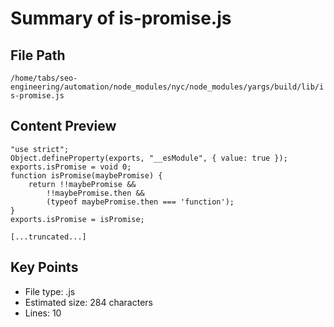 # Summary of is-promise.js
  
## File Path
`/home/tabs/seo-engineering/automation/node_modules/nyc/node_modules/yargs/build/lib/is-promise.js`

## Content Preview
```
"use strict";
Object.defineProperty(exports, "__esModule", { value: true });
exports.isPromise = void 0;
function isPromise(maybePromise) {
    return !!maybePromise &&
        !!maybePromise.then &&
        (typeof maybePromise.then === 'function');
}
exports.isPromise = isPromise;

[...truncated...]
```

## Key Points
- File type: .js
- Estimated size: 284 characters
- Lines: 10
